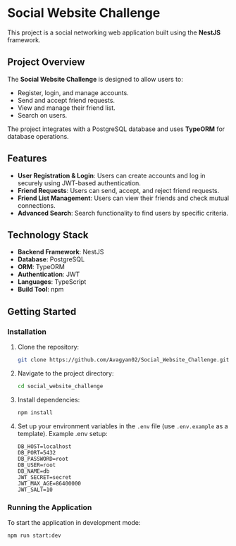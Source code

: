 # Social Website Challenge

This project is a social networking web application built using the **NestJS** framework.

## Project Overview

The **Social Website Challenge** is designed to allow users to:
- Register, login, and manage accounts.
- Send and accept friend requests.
- View and manage their friend list.
- Search on users.

The project integrates with a PostgreSQL database and uses **TypeORM** for database operations.

## Features

- **User Registration & Login**: Users can create accounts and log in securely using JWT-based authentication.
- **Friend Requests**: Users can send, accept, and reject friend requests.
- **Friend List Management**: Users can view their friends and check mutual connections.
- **Advanced Search**: Search functionality to find users by specific criteria.

## Technology Stack

- **Backend Framework**: NestJS
- **Database**: PostgreSQL
- **ORM**: TypeORM
- **Authentication**: JWT
- **Languages**: TypeScript
- **Build Tool**: npm

## Getting Started

### Installation

1. Clone the repository:

    ```bash
    git clone https://github.com/Avagyan02/Social_Website_Challenge.git
    ```

2. Navigate to the project directory:

    ```bash
    cd social_website_challenge
    ```

3. Install dependencies:

    ```bash
    npm install
    ```

4. Set up your environment variables in the `.env` file (use `.env.example` as a template).
   Example .env setup:
   ```
   DB_HOST=localhost
   DB_PORT=5432
   DB_PASSWORD=root
   DB_USER=root
   DB_NAME=db
   JWT_SECRET=secret
   JWT_MAX_AGE=86400000
   JWT_SALT=10
   ```

### Running the Application

To start the application in development mode:

```bash
npm run start:dev
